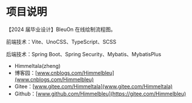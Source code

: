 # 项目说明

【2024 届毕业设计】BleuOn 在线绘制流程图。

前端技术：Vite、UnoCSS、TypeScript、SCSS

后端技术：Spring Boot、Spring Security、Mybatis、MybatisPlus

- Himmeltala(zheng)
- 博客园：[www.cnblogs.com/Himmelbleu](www.cnblogs.com/Himmelbleu)
- Gitee：[www.gitee.com/Himmeltala](www.gitee.com/Himmeltala)
- Github：[www.github.com/Himmelbleu](https://gitee.com/Himmelbleu)
